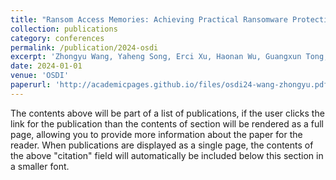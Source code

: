 ```yaml
---
title: "Ransom Access Memories: Achieving Practical Ransomware Protection in Cloud with DeftPunk"
collection: publications
category: conferences
permalink: /publication/2024-osdi
excerpt: 'Zhongyu Wang, Yaheng Song, Erci Xu, Haonan Wu, Guangxun Tong, Shizhuo Sun, Haoran Li, Jincheng Liu, Lijun Ding, Rong Liu, Jiaji Zhu, Jiesheng Wu'
date: 2024-01-01
venue: 'OSDI'
paperurl: 'http://academicpages.github.io/files/osdi24-wang-zhongyu.pdf'
---
```


The contents above will be part of a list of publications, if the user clicks the link for the publication than the contents of section will be rendered as a full page, allowing you to provide more information about the paper for the reader. When publications are displayed as a single page, the contents of the above "citation" field will automatically be included below this section in a smaller font.
